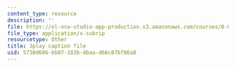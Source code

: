 ```yaml
---
content_type: resource
description: ''
file: https://ol-ocw-studio-app-production.s3.amazonaws.com/courses/8-04-quantum-physics-i-spring-2016/5730d606bb87183b4baad66c87bf86a8_kefsxztSX74.srt
file_type: application/x-subrip
resourcetype: Other
title: 3play caption file
uid: 5730d606-bb87-183b-4baa-d66c87bf86a8
---
```

